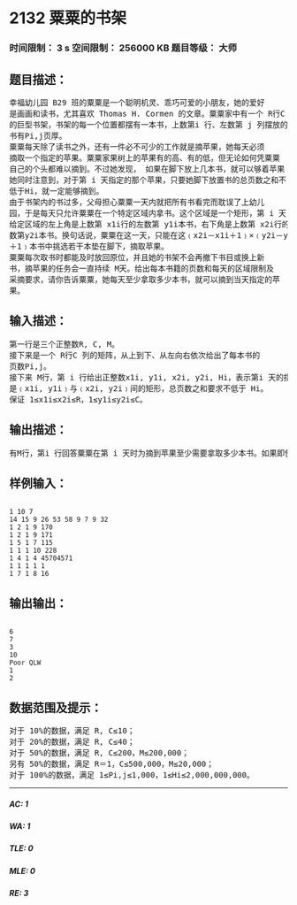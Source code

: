 # 2132 粟粟的书架   
### 时间限制： 3 s     空间限制： 256000 KB     题目等级： 大师  
## 题目描述：  

<pre>
幸福幼儿园 B29 班的粟粟是一个聪明机灵、乖巧可爱的小朋友，她的爱好  
是画画和读书，尤其喜欢 Thomas H. Cormen 的文章。粟粟家中有一个 R行C 列  
的巨型书架，书架的每一个位置都摆有一本书，上数第i 行、左数第 j 列摆放的  
书有Pi,j页厚。   
粟粟每天除了读书之外，还有一件必不可少的工作就是摘苹果，她每天必须  
摘取一个指定的苹果。粟粟家果树上的苹果有的高、有的低，但无论如何凭粟粟  
自己的个头都难以摘到。不过她发现， 如果在脚下放上几本书，就可以够着苹果；  
她同时注意到，对于第 i 天指定的那个苹果，只要她脚下放置书的总页数之和不  
低于Hi，就一定能够摘到。   
由于书架内的书过多，父母担心粟粟一天内就把所有书看完而耽误了上幼儿  
园，于是每天只允许粟粟在一个特定区域内拿书。这个区域是一个矩形，第 i 天  
给定区域的左上角是上数第 x1i行的左数第 y1i本书，右下角是上数第 x2i行的左  
数第y2i本书。换句话说，粟粟在这一天，只能在这﹙x2i－x1i＋1﹚×﹙y2i－y1i  
＋1﹚本书中挑选若干本垫在脚下，摘取苹果。   
粟粟每次取书时都能及时放回原位，并且她的书架不会再撤下书目或换上新  
书，摘苹果的任务会一直持续 M天。给出每本书籍的页数和每天的区域限制及  
采摘要求，请你告诉粟粟，她每天至少拿取多少本书，就可以摘到当天指定的苹  
果。
</pre>
  
  
## 输入描述：  

<pre>
第一行是三个正整数R, C, M。   
接下来是一个 R行C 列的矩阵，从上到下、从左向右依次给出了每本书的  
页数Pi,j。   
接下来 M行，第 i 行给出正整数x1i, y1i, x2i, y2i, Hi，表示第i 天的指定区域  
是﹙x1i, y1i﹚与﹙x2i, y2i﹚间的矩形，总页数之和要求不低于 Hi。   
保证 1≤x1i≤x2i≤R，1≤y1i≤y2i≤C。
</pre>
  
  
## 输出描述：  

<pre>
有M行，第i 行回答粟粟在第 i 天时为摘到苹果至少需要拿取多少本书。如果即使取走所有书都无法摘到苹果，则在该行输出“Poor QLW”（不含引号）。
</pre>
  
  
## 样例输入：  

<pre><code>
1 10 7   
14 15 9 26 53 58 9 7 9 32   
1 2 1 9 170   
1 2 1 9 171   
1 5 1 7 115   
1 1 1 10 228   
1 4 1 4 45704571   
1 1 1 1 1   
1 7 1 8 16
</code></pre>
  
  
## 输出输出：  

<pre><code>
6   
7   
3   
10   
Poor QLW   
1   
2
</code></pre>
  
  
## 数据范围及提示：  

<pre>
对于 10%的数据，满足 R, C≤10；   
对于 20%的数据，满足 R, C≤40；   
对于 50%的数据，满足 R, C≤200，M≤200,000；   
另有 50%的数据，满足 R＝1，C≤500,000，M≤20,000；   
对于 100%的数据，满足 1≤Pi,j≤1,000，1≤Hi≤2,000,000,000。
</pre>
  
  
***  

##### AC: 1  
##### WA: 1  
##### TLE: 0  
##### MLE: 0  
##### RE: 3  
